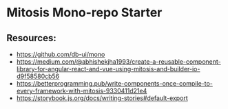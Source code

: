 # Mitosis Mono-repo Starter

## Resources:

- https://github.com/db-ui/mono
- https://medium.com/@abhishekjha1993/create-a-reusable-component-library-for-angular-react-and-vue-using-mitosis-and-builder-io-d9f58580cb56
- https://betterprogramming.pub/write-components-once-compile-to-every-framework-with-mitosis-9330411d21e4
- https://storybook.js.org/docs/writing-stories#default-export
